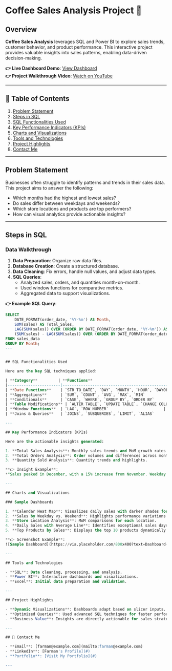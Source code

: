 # Coffee Sales Analysis Project 🚀

## Overview
**Coffee Sales Analysis** leverages SQL and Power BI to explore sales trends, customer behavior, and product performance. This interactive project provides valuable insights into sales patterns, enabling data-driven decision-making.

**👉 Live Dashboard Demo**: [View Dashboard](#)  
**👉 Project Walkthrough Video**: [Watch on YouTube](#)  

---

## 📌 Table of Contents
1. [Problem Statement](#problem-statement)  
2. [Steps in SQL](#steps-in-sql)  
3. [SQL Functionalities Used](#sql-functionalities-used)  
4. [Key Performance Indicators (KPIs)](#key-performance-indicators-kpis)  
5. [Charts and Visualizations](#charts-and-visualizations)  
6. [Tools and Technologies](#tools-and-technologies)  
7. [Project Highlights](#project-highlights)  
8. [Contact Me](#contact-me)  

---

## Problem Statement
Businesses often struggle to identify patterns and trends in their sales data. This project aims to answer the following:  

- Which months had the highest and lowest sales?  
- Do sales differ between weekdays and weekends?  
- Which store locations and products are top performers?  
- How can visual analytics provide actionable insights?  

---

## Steps in SQL

### Data Walkthrough
1. **Data Preparation**: Organize raw data files.  
2. **Database Creation**: Create a structured database.  
3. **Data Cleaning**: Fix errors, handle null values, and adjust data types.  
4. **SQL Queries**:  
   - Analyzed sales, orders, and quantities month-on-month.  
   - Used window functions for comparative metrics.  
   - Aggregated data to support visualizations.  

**👉 Example SQL Query**:

```sql
SELECT  
    DATE_FORMAT(order_date, '%Y-%m') AS Month,  
    SUM(sales) AS Total_Sales,  
    LAG(SUM(sales)) OVER (ORDER BY DATE_FORMAT(order_date, '%Y-%m')) AS Previous_Month_Sales,  
    (SUM(sales) - LAG(SUM(sales)) OVER (ORDER BY DATE_FORMAT(order_date, '%Y-%m'))) AS Sales_Difference  
FROM sales_data  
GROUP BY Month;
---


## SQL Functionalities Used

Here are the key SQL techniques applied:

| **Category**         | **Functions**                                |
|-----------------------|----------------------------------------------|
| **Date Functions**    | `STR_TO_DATE`, `DAY`, `MONTH`, `HOUR`, `DAYOFWEEK` |
| **Aggregations**      | `SUM`, `COUNT`, `AVG`, `MAX`, `MIN`         |
| **Conditionals**      | `CASE`, `WHERE`, `GROUP BY`, `ORDER BY`     |
| **Table Modifications** | `ALTER TABLE`, `UPDATE TABLE`, `CHANGE COLUMN` |
| **Window Functions**  | `LAG`, `ROW_NUMBER`                        |
| **Joins & Queries**   | `JOINS`, `SUBQUERIES`, `LIMIT`, `ALIAS`     |

---

## Key Performance Indicators (KPIs)

Here are the actionable insights generated:

1. **Total Sales Analysis**: Monthly sales trends and MoM growth rates.  
2. **Total Orders Analysis**: Order volumes and differences across months.  
3. **Quantity Sold Analysis**: Quantity trends and highlights.  

**👉 Insight Example**:  
*"Sales peaked in December, with a 15% increase from November. Weekday sales outperformed weekends by 20%."*

---

## Charts and Visualizations

### Sample Dashboards

1. **Calendar Heat Map**: Visualizes daily sales with darker shades for higher values.  
2. **Sales by Weekday vs. Weekend**: Highlights performance variations.  
3. **Store Location Analysis**: MoM comparisons for each location.  
4. **Daily Sales with Average Line**: Identifies exceptional sales days.  
5. **Top Products by Sales**: Displays the top 10 products dynamically.  

**👉 Screenshot Example**:  
![Sample Dashboard](https://via.placeholder.com/800x400?text=Dashboard+Example)

---

## Tools and Technologies

- **SQL**: Data cleaning, processing, and analysis.  
- **Power BI**: Interactive dashboards and visualizations.  
- **Excel**: Initial data preparation and validation.  

---

## Project Highlights

- **Dynamic Visualizations**: Dashboards adapt based on slicer inputs.  
- **Optimized Queries**: Used advanced SQL techniques for faster performance.  
- **Business Value**: Insights are directly actionable for sales strategy optimization.  

---

## 📧 Contact Me

- **Email**: [farman@example.com](mailto:farman@example.com)  
- **LinkedIn**: [Farman's Profile](#)  
- **Portfolio**: [Visit My Portfolio](#)  

---
